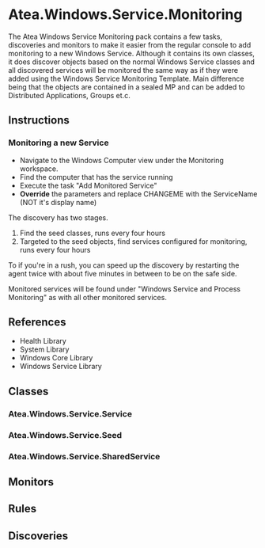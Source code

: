 # Atea.Windows.Service.Monitoring

The Atea Windows Service Monitoring pack contains a few tasks, discoveries and monitors to make it easier from the regular console to add monitoring to a new Windows Service.
Although it contains its own classes, it does discover objects based on the normal Windows Service classes and all discovered services will be monitored the same way as if they were added using the Windows Service Monitoring Template.
Main difference being that the objects are contained in a sealed MP and can be added to Distributed Applications, Groups et.c.

## Instructions

### Monitoring a new Service

* Navigate to the Windows Computer view under the Monitoring workspace.
* Find the computer that has the service running
* Execute the task "Add Monitored Service"
* **Override** the parameters and replace CHANGEME with the ServiceName (NOT it's display name)

The discovery has two stages.

1. Find the seed classes, runs every four hours
2. Targeted to the seed objects, find services configured for monitoring, runs every four hours

To if you're in a rush, you can speed up the discovery by restarting the agent twice with about five minutes in between to be on the safe side.

Monitored services will be found under "Windows Service and Process Monitoring" as with all other monitored services.

## References

* Health Library
* System Library
* Windows Core Library
* Windows Service Library

## Classes

### Atea.Windows.Service.Service

### Atea.Windows.Service.Seed

### Atea.Windows.Service.SharedService

## Monitors

## Rules

## Discoveries
